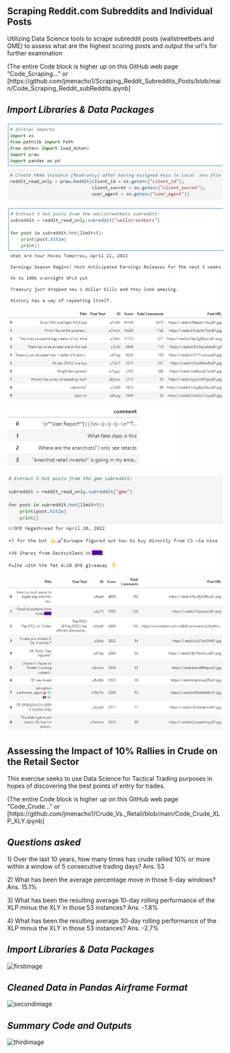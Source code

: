 ## Scraping Reddit.com Subreddits and Individual Posts 

<p>Utilizing Data Science tools to scrape subreddit posts (wallstreetbets and GME) to assess what are the highest scoring posts and output the url's for further examination 
<p>(The entire Code block is higher up on this GitHub web page "Code_Scraping..." or [https://github.com/jmenacho1/Scraping_Reddit_Subreddits_Posts/blob/main/Code_Scraping_Reddit_subReddits.ipynb]



## _Import Libraries & Data Packages_
![firstimage](/Images/subreddit_1.jpg)

![secondimage](/Images/subreddit_2.jpg)

![thirdimage](/Images/subreddit_3.jpg)

![fourthimage](/Images/subreddit_4.jpg)

![fifthimage](/Images/subreddit_5.jpg)

![sixthimage](/Images/subreddit_6.jpg)



## Assessing the Impact of 10% Rallies in Crude on the Retail Sector

<p>This exercise seeks to use Data Science for Tactical Trading purposes in hopes of discovering the best points of entry for trades.
<p>(The entire Code block is higher up on this GitHub web page "Code_Crude..." or [https://github.com/jmenacho1/Crude_Vs._Retail/blob/main/Code_Crude_XLP_XLY.ipynb]


## _Questions asked_ 

<p>1) Over the last 10 years, how many times has crude rallied 10% or more within a window of 5 consecutive trading days?  Ans. 53
<p>2) What has been the average percentage move in those 5-day windows? Ans. 15.1%
<P>3) What has been the resulting average 10-day rolling performance of the XLP minus the XLY in those 53 instances?  Ans.  -1.8%
<p>4) What has been the resulting average 30-day rolling performance of the XLP minus the XLY in those 53 instances?  Ans.  -2.7%

## _Import Libraries & Data Packages_
![firstimage](/Images/crude_retail_1.jpg)

## _Cleaned Data in Pandas Airframe Format_
![secondimage](/Images/crude_retail_2.jpg)

## _Summary Code and Outputs_ 
![thirdimage](/Images/crude_retail_3.jpg)

